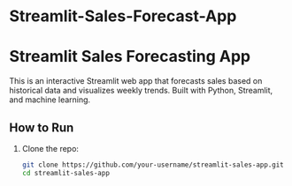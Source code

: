 # Streamlit-Sales-Forecast-App
# Streamlit Sales Forecasting App

This is an interactive Streamlit web app that forecasts sales based on historical data and visualizes weekly trends. Built with Python, Streamlit, and machine learning.

## How to Run

1. Clone the repo:
   ```bash
   git clone https://github.com/your-username/streamlit-sales-app.git
   cd streamlit-sales-app
